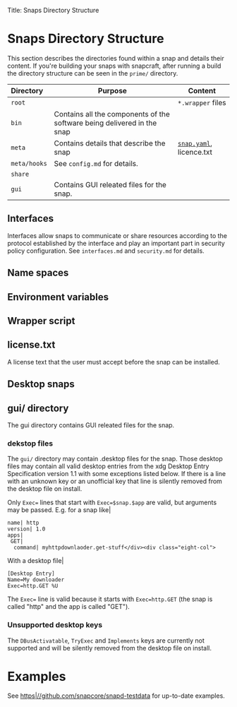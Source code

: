 Title: Snaps Directory Structure	
# Snaps Directory Structure

This section describes the directories found within a snap and details their content. If you're building your snaps with snapcraft, after running a build the directory structure can be seen in the `prime/` directory. 

Directory | Purpose | Content
:---- | ---- | ----
`root` | | `*.wrapper` files
`bin` | Contains all the components of the software being delivered in the snap
`meta` | Contains details that describe the snap | [`snap.yaml`](snap_metadata.txt), licence.txt
`meta/hooks` | See `config.md` for details.
`share` |
`gui` | Contains GUI releated files for the snap.

## Interfaces

Interfaces allow snaps to communicate or share resources according to the protocol established by the interface and play an important part in security policy configuration. See `interfaces.md` and `security.md` for details.

##  Name spaces

## Environment variables

## Wrapper script
	
## license.txt

A license text that the user must accept before the snap can be installed.


##	Desktop snaps
## gui/ directory

The gui directory contains GUI releated files for the snap.

### dekstop files

The `gui/` directory may contain .desktop files for the snap. Those desktop files may contain all valid desktop entries from the xdg Desktop Entry Specification version 1.1 with some exceptions listed below. If there is a line with an unknown key or an unofficial key that line is silently removed from the desktop file on install.

Only `Exec=` lines that start with `Exec=$snap.$app` are valid, but arguments may be passed. E.g. for a snap like|

    name| http
    version| 1.0
    apps|
     GET|
      command| myhttpdownlaoder.get-stuff</div><div class="eight-col">

With a desktop file|

    [Desktop Entry]
    Name=My downloader
    Exec=http.GET %U

The `Exec=` line is valid because it starts with `Exec=http.GET` (the snap is called "http" and the app is called "GET").

### Unsupported desktop keys

The `DBusActivatable`, `TryExec` and `Implements` keys are currently not supported and will be silently removed from the desktop file on install.


# Examples

See [https|//github.com/snapcore/snapd-testdata](https|//github.com/snapcore/snapd-testdata) for up-to-date examples.